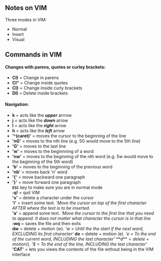 ## Notes on VIM
Three modes in VIM:    
- Normal  
- Insert  
- Visual  

## Commands in VIM 
#### Changes with parens, quotes or curley brackets:
- **CI)** = Change in parens    
- **CI"** = Change inside quotes  
- **CI}** = Change inside curly brackets  
- **DI)** = Delete inside brackets  
#### Navigation:
- **k** = acts like the _**upper**_ arrrow  
- **j** = acts like the _**down**_ arrow  
- **l** = acts like the _**right**_ arrow  
- **h** = acts like the _**left**_ arrow  
- **'^(caret)'** = moves the cursor to the beginning of the line  
- **'nG'** = moves to the nth line (e.g. 5G would move to the 5th line)  
- **'G'** = moves to the last line  
- **'w'** = moves to the beginnning of a word  
- **'nw'** = moves to the beginning of the nth word (e.g. 5w would move to the beginning of the 5th word)  
- **'b'** = moves to the beginning of the previous word  
- **'nb'** = moves back 'n' word  
- **'{'** = move backward one paragraph  
- **'}'** = move forward one paragraph  
**`ESC`** key to make sure you are in normal mode  
**:q!** = quit VIM  
**'x'** = delete a character under the cursor  
**'i'** = insert some text. _'Move the cursor on top of the first character AFTER where the text is to be inserted._  
**'a'** = append some text. _'Move the cursor to the first line that you need to append. It does not matter what character the cursor is in that line_  
**:wq** = saves the file and then exits  
**dw** = delete + motion (w). _'w = Until the the start if the next word, EXCLUDING its first character'_ 
**de** = delete + motion (e). _'e = To the end of the current word, INCLUDING the last character'_ 
**d$** = delete + motion ($). _'$ = To the end of the line, INCLUDING the last character'_  
**'CAT'** = lets you views the contents of the file without being in the VIM interface  
